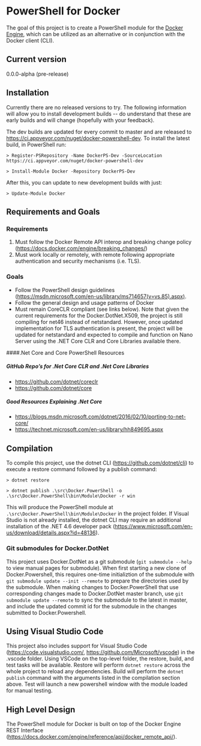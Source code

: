 # PowerShell for Docker
The goal of this project is to create a PowerShell module for the [Docker Engine]( https://github.com/docker/docker/), which can be utilized as an alternative or in conjunction with the Docker client (CLI).
## Current version
  0.0.0-alpha (pre-release)

## Installation
Currently there are no released versions to try. The following information will
allow you to install development builds -- do understand that these are early
builds and will change (hopefully with your feedback).

The dev builds are updated for every commit to master and are released to https://ci.appveyor.com/nuget/docker-powershell-dev. To install the latest build, in PowerShell run:

    > Register-PSRepository -Name DockerPS-Dev -SourceLocation https://ci.appveyor.com/nuget/docker-powershell-dev

    > Install-Module Docker -Repository DockerPS-Dev

After this, you can update to new development builds with just:

    > Update-Module Docker

## Requirements and Goals
### Requirements
1.	Must follow the Docker Remote API interop and breaking change policy (https://docs.docker.com/engine/breaking_changes/)
2.	Must work locally or remotely, with remote following appropriate authentication and security mechanisms (i.e. TLS).

### Goals
* Follow the PowerShell design guidelines (https://msdn.microsoft.com/en-us/library/ms714657(v=vs.85).aspx).
* Follow the general design and usage patterns of Docker
* Must remain CoreCLR compliant (see links below). Note that given the current requirements for the Docker.DotNet.X509, the project is still compiling for net46 instead of netstandard.  However, once updated implementation for TLS authentication is present, the project will be updated for netstandard and expected to compile and function on Nano Server using the .NET Core CLR and Core Libraries available there.


####.Net Core and Core PowerShell Resources
##### GitHub Repo’s for .Net Core CLR and .Net Core Libraries
* https://github.com/dotnet/coreclr
* https://github.com/dotnet/core

##### Good Resources Explaining .Net Core
* https://blogs.msdn.microsoft.com/dotnet/2016/02/10/porting-to-net-core/
* https://technet.microsoft.com/en-us/library/hh849695.aspx

## Compilation
To compile this project, use the dotnet CLI (https://github.com/dotnet/cli) to execute a restore command followed by a publish command:

    > dotnet restore

    > dotnet publish .\src\Docker.PowerShell -o .\src\Docker.PowerShell\bin\Module\Docker -r win

This will produce the PowerShell module at `.\src\Docker.PowerShell\bin\Module\Docker` in the project folder.  If Visual Studio is not already installed, the dotnet CLI may require an additional installation of the .NET 4.6 developer pack (https://www.microsoft.com/en-us/download/details.aspx?id=48136).

### Git submodules for Docker.DotNet
This project uses Docker.DotNet as a git submodule (`git submodule --help` to view manual pages for submodule).  When first starting a new clone of Docker.Powershell, this requires one-time initializtion of the submodule with `git submodule update --init --remote` to prepare the directories used by the submodule. When making changes to Docker.PowerShell that use corresponding changes made to Docker.DotNet master branch, use `git submodule update --remote` to sync the submodule to the latest in master, and include the updated commit id for the submodule in the changes submitted to Docker.Powershell.

## Using Visual Studio Code
This project also includes support for Visual Studio Code (https://code.visualstudio.com/, https://github.com/Microsoft/vscode) in the .vscode folder.  Using VSCode on the top-level folder, the restore, build, and test tasks will be available.  Restore will perform `dotnet restore` across the whole project to reload any dependencies. Build will perform the `dotnet publish` command with the arguments listed in the compilation section above.  Test will launch a new powershell window with the module loaded for manual testing.

## High Level Design
The PowerShell module for Docker is built on top of the Docker Engine REST Interface (https://docs.docker.com/engine/reference/api/docker_remote_api/).
